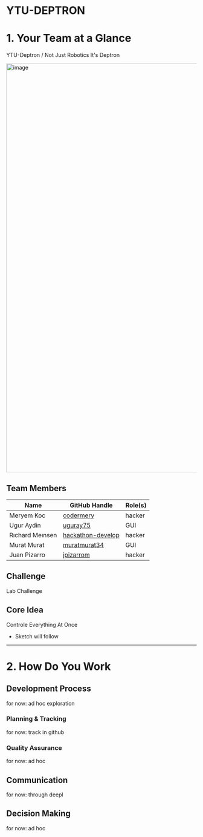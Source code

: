 # YTU-DEPTRON

# 1. Your Team at a Glance

YTU-Deptron / Not Just Robotics It's Deptron

<img width="1080" height="1080" alt="image" src="https://github.com/user-attachments/assets/d52621d2-04f0-4aef-88a6-4312e925cec4" />


## Team Members  
| Name | GitHub Handle | Role(s) |
|-------|---------------|---------|
| Meryem Koc | [codermery](https://github.com/codermery) | hacker |
| Ugur Aydin | [uguray75](https://github.com/uguray75) | GUI |
| Rıchard Meınsen | [hackathon-develop](https://github.com/hackathon-develop)  | hacker |
| Murat Murat | [muratmurat34](https://github.com/muratmurat34) | GUI |
| Juan Pizarro | [jpizarrom](https://github.com/jpizarrom) | hacker |

## Challenge  
Lab Challenge

## Core Idea  
Controle Everything At Once 

- Sketch will follow

---

# 2. How Do You Work

## Development Process  

for now: ad hoc exploration 

### Planning & Tracking  

for now: track in github 

### Quality Assurance  

for now: ad hoc

## Communication  

for now: through deepl

## Decision Making  

for now: ad hoc
